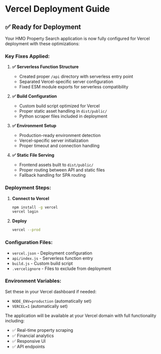 # Vercel Deployment Guide

## ✅ Ready for Deployment

Your HMO Property Search application is now fully configured for Vercel deployment with these optimizations:

### Key Fixes Applied:

1. **✅ Serverless Function Structure**
   - Created proper `/api` directory with serverless entry point
   - Separated Vercel-specific server configuration
   - Fixed ESM module exports for serverless compatibility

2. **✅ Build Configuration**
   - Custom build script optimized for Vercel
   - Proper static asset handling in `dist/public/`
   - Python scraper files included in deployment

3. **✅ Environment Setup** 
   - Production-ready environment detection
   - Vercel-specific server initialization
   - Proper timeout and connection handling

4. **✅ Static File Serving**
   - Frontend assets built to `dist/public/`
   - Proper routing between API and static files
   - Fallback handling for SPA routing

### Deployment Steps:

1. **Connect to Vercel**
   ```bash
   npm install -g vercel
   vercel login
   ```

2. **Deploy**
   ```bash
   vercel --prod
   ```

### Configuration Files:
- `vercel.json` - Deployment configuration
- `api/index.js` - Serverless function entry
- `build.js` - Custom build script
- `.vercelignore` - Files to exclude from deployment

### Environment Variables:
Set these in your Vercel dashboard if needed:
- `NODE_ENV=production` (automatically set)
- `VERCEL=1` (automatically set)

The application will be available at your Vercel domain with full functionality including:
- ✅ Real-time property scraping
- ✅ Financial analytics
- ✅ Responsive UI
- ✅ API endpoints